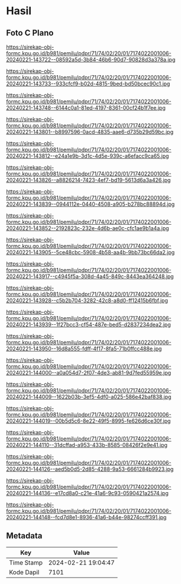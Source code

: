 # Hasil

## Foto C Plano

https://sirekap-obj-formc.kpu.go.id/b981/pemilu/pdpr/71/74/02/20/01/7174022001006-20240221-143722--08592a5d-3b84-46b6-90d7-90828d3a378a.jpg

https://sirekap-obj-formc.kpu.go.id/b981/pemilu/pdpr/71/74/02/20/01/7174022001006-20240221-143733--933cfcf9-b02d-4815-9bed-bd50bcec90c1.jpg

https://sirekap-obj-formc.kpu.go.id/b981/pemilu/pdpr/71/74/02/20/01/7174022001006-20240221-143748--6144c0a1-81ed-4197-8361-00cf24b1f7ee.jpg

https://sirekap-obj-formc.kpu.go.id/b981/pemilu/pdpr/71/74/02/20/01/7174022001006-20240221-143801--b8997596-0acd-4835-aae6-d735b29d59bc.jpg

https://sirekap-obj-formc.kpu.go.id/b981/pemilu/pdpr/71/74/02/20/01/7174022001006-20240221-143812--e24a1e9b-3d1c-4d5e-939c-a6efacc9ca65.jpg

https://sirekap-obj-formc.kpu.go.id/b981/pemilu/pdpr/71/74/02/20/01/7174022001006-20240221-143826--a8826214-7423-4ef7-bd19-5613d6a3a426.jpg

https://sirekap-obj-formc.kpu.go.id/b981/pemilu/pdpr/71/74/02/20/01/7174022001006-20240221-143839--0944112e-0440-4508-a905-b278bc88894d.jpg

https://sirekap-obj-formc.kpu.go.id/b981/pemilu/pdpr/71/74/02/20/01/7174022001006-20240221-143852--2192823c-232e-4d6b-ae0c-cfc1ae9b1a4a.jpg

https://sirekap-obj-formc.kpu.go.id/b981/pemilu/pdpr/71/74/02/20/01/7174022001006-20240221-143905--5ce48cbc-5908-4b58-aa4b-9bb73bc66da2.jpg

https://sirekap-obj-formc.kpu.go.id/b981/pemilu/pdpr/71/74/02/20/01/7174022001006-20240221-143917--c4945f5a-308d-4a45-849c-8443ea364248.jpg

https://sirekap-obj-formc.kpu.go.id/b981/pemilu/pdpr/71/74/02/20/01/7174022001006-20240221-143928--c5b2b704-3282-42c8-a8d0-ff12415b6fbf.jpg

https://sirekap-obj-formc.kpu.go.id/b981/pemilu/pdpr/71/74/02/20/01/7174022001006-20240221-143939--1f27bcc3-cf54-487e-bed5-d2837234dea2.jpg

https://sirekap-obj-formc.kpu.go.id/b981/pemilu/pdpr/71/74/02/20/01/7174022001006-20240221-143950--16d8a555-fdff-4f17-8fa5-71b0ffcc488e.jpg

https://sirekap-obj-formc.kpu.go.id/b981/pemilu/pdpr/71/74/02/20/01/7174022001006-20240221-144000--a0a054d7-2f07-4de3-ab81-9d7fed55959e.jpg

https://sirekap-obj-formc.kpu.go.id/b981/pemilu/pdpr/71/74/02/20/01/7174022001006-20240221-144009--1622b03b-3ef5-4df0-a025-586e42baf838.jpg

https://sirekap-obj-formc.kpu.go.id/b981/pemilu/pdpr/71/74/02/20/01/7174022001006-20240221-144019--00b5d5c6-8e22-49f5-8995-fe626d6ce30f.jpg

https://sirekap-obj-formc.kpu.go.id/b981/pemilu/pdpr/71/74/02/20/01/7174022001006-20240221-144110--31dcffad-a953-433b-8585-08426f2e9e41.jpg

https://sirekap-obj-formc.kpu.go.id/b981/pemilu/pdpr/71/74/02/20/01/7174022001006-20240221-144126--aed5b0d5-2d85-4288-9a53-6661284b9923.jpg

https://sirekap-obj-formc.kpu.go.id/b981/pemilu/pdpr/71/74/02/20/01/7174022001006-20240221-144136--e17cd8a0-c21e-41a6-9c93-0590421a2574.jpg

https://sirekap-obj-formc.kpu.go.id/b981/pemilu/pdpr/71/74/02/20/01/7174022001006-20240221-144148--fcd7d8e1-8936-41a6-b44e-98274ccff391.jpg


## Metadata

| Key        | Value               |
| ---------- | ------------------- |
| Time Stamp | 2024-02-21 19:04:47 |
| Kode Dapil | 7101                |



